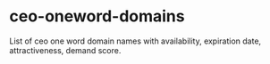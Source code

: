 # ceo-oneword-domains
List of ceo one word domain names with availability, expiration date, attractiveness, demand score.
